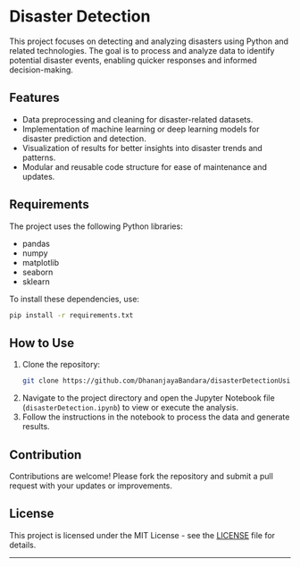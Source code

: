 
# Disaster Detection

This project focuses on detecting and analyzing disasters using Python and related technologies. The goal is to process and analyze data to identify potential disaster events, enabling quicker responses and informed decision-making.

## Features

- Data preprocessing and cleaning for disaster-related datasets.
- Implementation of machine learning or deep learning models for disaster prediction and detection.
- Visualization of results for better insights into disaster trends and patterns.
- Modular and reusable code structure for ease of maintenance and updates.

## Requirements

The project uses the following Python libraries:
- pandas
- numpy
- matplotlib
- seaborn
- sklearn

To install these dependencies, use:
```bash
pip install -r requirements.txt
```

## How to Use

1. Clone the repository:
   ```bash
   git clone https://github.com/DhananjayaBandara/disasterDetectionUsingTweets

   ```
2. Navigate to the project directory and open the Jupyter Notebook file (`disasterDetection.ipynb`) to view or execute the analysis.
3. Follow the instructions in the notebook to process the data and generate results.

## Contribution

Contributions are welcome! Please fork the repository and submit a pull request with your updates or improvements.

## License

This project is licensed under the MIT License - see the [LICENSE](LICENSE) file for details.

---
